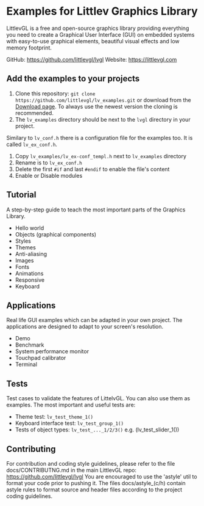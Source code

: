 # Examples for Littlev Graphics Library

LittlevGL is a free and open-source graphics library providing everything you need to create a Graphical User Interface (GUI) on embedded systems with easy-to-use graphical elements, beautiful visual effects and low memory footprint.

GitHub: https://github.com/littlevgl/lvgl
Website: https://littlevgl.com

## Add the examples to your projects

1. Clone this repository: `git clone https://github.com/littlevgl/lv_examples.git` or download from the [Download page](https://littlevgl.com/download). To always use the newest version the cloning is recommended.
2. The `lv_examples` directory should be next to the `lvgl` directory in your project.

Similary to `lv_conf.h` there is a configuration file for the examples too. It is called `lv_ex_conf.h`.

1. Copy `lv_examples/lv_ex-conf_templ.h` next to `lv_examples` directory
2. Rename is to `lv_ex_conf.h`
3. Delete the first `#if` and last `#endif` to enable the file's content
4. Enable or Disable modules

## Tutorial

A step-by-step guide to teach the most important parts of the Graphics Library.

- Hello world
- Objects (graphical components)
- Styles
- Themes
- Anti-aliasing
- Images
- Fonts
- Animations
- Responsive
- Keyboard

## Applications

Real life GUI examples which can be adapted in your own project. The applications are designed to adapt to your screen's resolution.

- Demo
- Benchmark
- System performance monitor
- Touchpad calibrator
- Terminal

## Tests

Test cases to validate the features of LittelvGL. You can also use them as examples. The most important and useful tests are:

- Theme test: `lv_test_theme_1()`
- Keyboard interface test: `lv_test_group_1()`
- Tests of object types: `lv_test_..._1/2/3()` e.g. (lv_test_slider_1())

## Contributing

For contribution and coding style guidelines, please refer to the file docs/CONTRIBUTNG.md in the main LittlevGL repo:
https://github.com/littlevgl/lvgl
You are encouraged to use the 'astyle' util to format your code prior to pushing it. The files docs/astyle\_(c/h) contain astyle rules to format source and header files according to the project coding guidelines.
